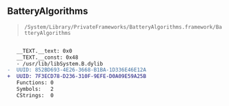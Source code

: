 ## BatteryAlgorithms

> `/System/Library/PrivateFrameworks/BatteryAlgorithms.framework/BatteryAlgorithms`

```diff

   __TEXT.__text: 0x0
   __TEXT.__const: 0x48
   - /usr/lib/libSystem.B.dylib
-  UUID: 852BD693-4E26-3668-B1BA-1D336E46E12A
+  UUID: 7F3ECD78-D236-310F-9EFE-D0A09E59A25B
   Functions: 0
   Symbols:   2
   CStrings:  0

```
